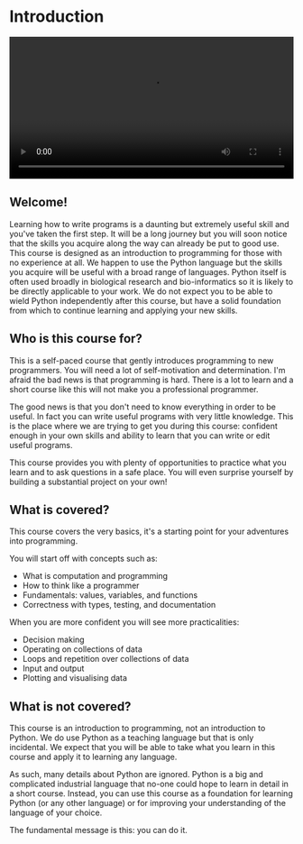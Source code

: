 # Introduction

<video width="100%" controls>
  <source src="https://storage.googleapis.com/vib-training-data/VIDEOS/Python/lesson1.mp4" type="video/mp4">
  Your browser does not support the video tag.
 </video>

## Welcome!

Learning how to write programs is a daunting but extremely useful skill and you've
taken the first step. It will be a long journey but you will soon notice that the skills you
acquire along the way can already be put to good use. This course is designed as an introduction
to programming for those with no experience at all. We happen to use the Python language but the skills
you acquire will be useful with a broad range of languages. Python itself is often used broadly
in biological research and bio-informatics so it is likely to be directly applicable to your work.
We do not expect you to be able to wield Python independently after this course, but have a solid
foundation from which to continue learning and applying your new skills.


## Who is this course for?

This is a self-paced course that gently introduces programming to new programmers. You will need a lot
of self-motivation and determination. I'm afraid the bad news is that programming is hard. There is
a lot to learn and a short course like this will not make you a professional programmer.

The good news is that you don't need to know everything in order to be useful. In fact you can write
useful programs with very little knowledge. This is the place where we are trying to get you during
this course: confident enough in your own skills and ability to learn that you can write or edit
useful programs.

This course provides you with plenty of opportunities to practice what you learn and to ask questions
in a safe place. You will even surprise yourself by building a substantial project on your own!

## What is covered?

This course covers the very basics, it's a starting point for your adventures into programming.

You will start off with concepts such as:

 - What is computation and programming
 - How to think like a programmer
 - Fundamentals: values, variables, and functions
 - Correctness with types, testing, and documentation
 
When you are more confident you will see more practicalities:

 - Decision making
 - Operating on collections of data
 - Loops and repetition over collections of data
 - Input and output
 - Plotting and visualising data

## What is not covered?

This course is an introduction to programming, not an introduction to Python. We do use Python
as a teaching language but that is only incidental. We expect that you will be able to take what
you learn in this course and apply it to learning any language.

As such, many details about Python are ignored. Python is a big and complicated industrial language
that no-one could hope to learn in detail in a short course. Instead, you can use this course as
a foundation for learning Python (or any other language) or for improving your understanding of
the language of your choice.

The fundamental message is this: you can do it.

